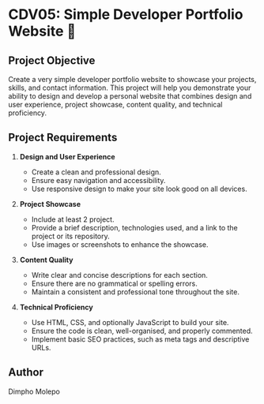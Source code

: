 # CDV05: Simple Developer Portfolio Website 🎨

## Project Objective
Create a very simple developer portfolio website to showcase your projects, skills, and contact information. This project will help you demonstrate your ability to design and develop a personal website that combines design and user experience, project showcase, content quality, and technical proficiency.


## Project Requirements

1. **Design and User Experience**
    - Create a clean and professional design.
    - Ensure easy navigation and accessibility.
    - Use responsive design to make your site look good on all devices.

2. **Project Showcase**
    - Include at least 2 project.
    - Provide a brief description, technologies used, and a link to the project or its repository.
    - Use images or screenshots to enhance the showcase.

3. **Content Quality**
    - Write clear and concise descriptions for each section.
    - Ensure there are no grammatical or spelling errors.
    - Maintain a consistent and professional tone throughout the site.

4. **Technical Proficiency**
    - Use HTML, CSS, and optionally JavaScript to build your site.
    - Ensure the code is clean, well-organised, and properly commented.
    - Implement basic SEO practices, such as meta tags and descriptive URLs.



## Author
Dimpho Molepo